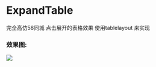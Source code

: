 # ExpandTable
完全高仿58同城 点击展开的表格效果
使用tablelayout 来实现

### 效果图:
![](https://github.com/haibuzou/ExpandTable/raw/master/art/ScreenGif.gif) 
